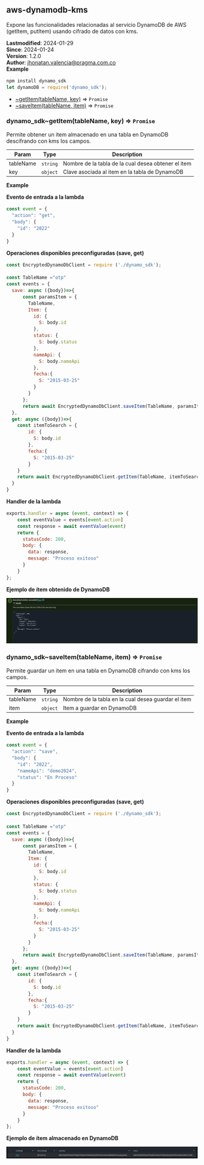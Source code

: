 <a name="module-aws-dynamodb-kms"></a>

## aws-dynamodb-kms
Expone las funcionalidades relacionadas al servicio DynamoDB de AWS (getItem, putItem) usando cifrado de datos con kms.

**Lastmodified**: 2024-01-29 <br>
**Since**: 2024-01-24 <br>
**Version**: 1.2.0 <br>
**Author**: <jhonatan.valencia@pragma.com.co> <br>
**Example** <br>
```js
npm install dynamo_sdk
let dynamoDB = require('dynamo_sdk');
```

* [~getItem(tableName, key)](#module_dynamo_sdk..getItem) ⇒ <code>Promise</code>
* [~saveItem(tableName, item)](#module_dynamo_sdk..saveItem) ⇒ <code>Promise</code>

<a name="module_dynamo_sdk..getItem"></a>

### dynamo_sdk~getItem(tableName, key) ⇒ <code>Promise</code>
Permite obtener un item almacenado en una tabla en DynamoDB descifrando con kms los campos.

| Param | Type | Description |
| --- | --- | --- |
| tableName | <code>string</code> | Nombre de la tabla de la cual desea obtener el item |
| key | <code>object</code> | Clave asociada al item en la tabla de DynamoDB |

**Example**

**Evento de entrada a la lambda**
```js
const event = {
  "action": "get",
  "body": {
    "id": "2022"
  }
}
```

**Operaciones disponibles preconfiguradas (save, get)**
```js
const EncryptedDynamoDbClient = require ('./dynamo_sdk');

const TableName ="otp"
const events = {
  save: async ({body})=>{
      const paramsItem = {
        TableName,
        Item: {
          id: {
            S: body.id
          },
          status: {
            S: body.status
          },
          nameApi: {
            S: body.nameApi
          },
          fecha:{
            S: "2015-03-25"
          }
        }
      };
      return await EncryptedDynamoDbClient.saveItem(TableName, paramsItem.Item);
  },
  get: async ({body})=>{
    const itemToSearch = {
        id: {
          S: body.id
        },
        fecha:{
          S: "2015-03-25"
        }
    }
    return await EncryptedDynamoDbClient.getItem(TableName, itemToSearch);
  }
}
```


**Handler de la lambda**
```js
exports.handler = async (event, context) => {
    const eventValue = events[event.action]
    const response = await eventValue(event)
    return {
      statusCode: 200,
      body: {
        data: response,
        message: "Proceso exitoso"
      }
    }
};
```

**Ejemplo de ítem obtenido de DynamoDB**

![Alt text](img/getItem.png)

<a name="module_dynamo_sdk..saveItem"></a>

### dynamo_sdk~saveItem(tableName, item) ⇒ <code>Promise</code>
Permite guardar un item en una tabla en DynamoDB cifrando con kms los campos.

| Param | Type | Description |
| --- | --- | --- |
| tableName | <code>string</code> | Nombre de la tabla en la cual desea guardar el item |
| item | <code>object</code> | Item a guardar en DynamoDB |

**Example**

**Evento de entrada a la lambda**
```js
const event = {
  "action": "save",
  "body": {
    "id": "2022",
    "nameApi": "demo2024",
    "status": "En Proceso"
  }
}
```

**Operaciones disponibles preconfiguradas (save, get)**
```js
const EncryptedDynamoDbClient = require ('./dynamo_sdk');

const TableName ="otp"
const events = {
  save: async ({body})=>{
      const paramsItem = {
        TableName,
        Item: {
          id: {
            S: body.id
          },
          status: {
            S: body.status
          },
          nameApi: {
            S: body.nameApi
          },
          fecha:{
            S: "2015-03-25"
          }
        }
      };
      return await EncryptedDynamoDbClient.saveItem(TableName, paramsItem.Item);
  },
  get: async ({body})=>{
    const itemToSearch = {
        id: {
          S: body.id
        },
        fecha:{
          S: "2015-03-25"
        }
    }
    return await EncryptedDynamoDbClient.getItem(TableName, itemToSearch);
  }
}
```


**Handler de la lambda**
```js
exports.handler = async (event, context) => {
    const eventValue = events[event.action]
    const response = await eventValue(event)
    return {
      statusCode: 200,
      body: {
        data: response,
        message: "Proceso exitoso"
      }
    }
};
```

**Ejemplo de ítem almacenado en DynamoDB**

![Alt text](img/saveItem.png)
